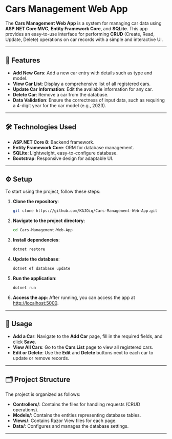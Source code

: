 # Cars Management Web App

The **Cars Management Web App** is a system for managing car data using **ASP.NET Core MVC**, **Entity Framework Core**, and **SQLite**. This app provides an easy-to-use interface for performing **CRUD** (Create, Read, Update, Delete) operations on car records with a simple and interactive UI.

---

## 🚀 Features

- **Add New Cars**: Add a new car entry with details such as type and model.
- **View Car List**: Display a comprehensive list of all registered cars.
- **Update Car Information**: Edit the available information for any car.
- **Delete Car**: Remove a car from the database.
- **Data Validation**: Ensure the correctness of input data, such as requiring a 4-digit year for the car model (e.g., 2023).

---

## 🛠️ Technologies Used

- **ASP.NET Core 8**: Backend framework.
- **Entity Framework Core**: ORM for database management.
- **SQLite**: Lightweight, easy-to-configure database.
- **Bootstrap**: Responsive design for adaptable UI.

---

## ⚙️ Setup

To start using the project, follow these steps:

1. **Clone the repository**:
   ```bash
   git clone https://github.com/KAJOiq/Cars-Management-Web-App.git
   ```

2. **Navigate to the project directory**:
   ```bash
   cd Cars-Management-Web-App
   ```

3. **Install dependencies**:
   ```bash
   dotnet restore
   ```

4. **Update the database**:
   ```bash
   dotnet ef database update
   ```

5. **Run the application**:
   ```bash
   dotnet run
   ```

6. **Access the app**:
   After running, you can access the app at [http://localhost:5000](http://localhost:5000).

---

## 📖 Usage

- **Add a Car**: Navigate to the **Add Car** page, fill in the required fields, and click **Save**.
- **View All Cars**: Go to the **Cars List** page to view all registered cars.
- **Edit or Delete**: Use the **Edit** and **Delete** buttons next to each car to update or remove records.

---

## 🗂️ Project Structure

The project is organized as follows:

- **Controllers/**: Contains the files for handling requests (CRUD operations).
- **Models/**: Contains the entities representing database tables.
- **Views/**: Contains Razor View files for each page.
- **Data/**: Configures and manages the database settings.

---

